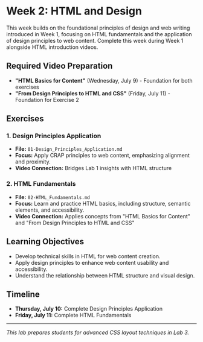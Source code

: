 # Week 2: HTML and Design

This week builds on the foundational principles of design and web writing introduced in Week 1, focusing on HTML fundamentals and the application of design principles to web content. Complete this week during Week 1 alongside HTML introduction videos.

## Required Video Preparation
- **"HTML Basics for Content"** (Wednesday, July 9) - Foundation for both exercises
- **"From Design Principles to HTML and CSS"** (Friday, July 11) - Foundation for Exercise 2

## Exercises

### 1. Design Principles Application
- **File:** `01-Design_Principles_Application.md`
- **Focus:** Apply CRAP principles to web content, emphasizing alignment and proximity.
- **Video Connection:** Bridges Lab 1 insights with HTML structure

### 2. HTML Fundamentals
- **File:** `02-HTML_Fundamentals.md`
- **Focus:** Learn and practice HTML basics, including structure, semantic elements, and accessibility.
- **Video Connection:** Applies concepts from "HTML Basics for Content" and "From Design Principles to HTML and CSS"

## Learning Objectives
- Develop technical skills in HTML for web content creation.
- Apply design principles to enhance web content usability and accessibility.
- Understand the relationship between HTML structure and visual design.

## Timeline
- **Thursday, July 10:** Complete Design Principles Application
- **Friday, July 11:** Complete HTML Fundamentals

---

*This lab prepares students for advanced CSS layout techniques in Lab 3.*
